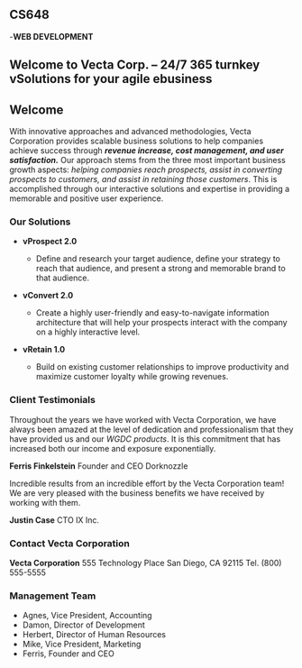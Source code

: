 ## CS648
 -**WEB DEVELOPMENT**
## Welcome to Vecta Corp. – 24/7 365 turnkey vSolutions for your agile ebusiness

## Welcome

With innovative approaches and advanced methodologies, Vecta Corporation provides scalable business solutions to help companies achieve success through **_revenue increase, cost management, and user satisfaction._** Our approach stems from the three most important business growth aspects: _helping companies reach prospects, assist in converting prospects to customers, and assist in retaining those customers_. This is accomplished through our interactive solutions and expertise in providing a memorable and positive user experience.

### Our Solutions

- **vProspect 2.0**
  - Define and research your target audience, define your strategy to reach that audience, and present a strong and memorable brand to that audience.

- **vConvert 2.0**
  - Create a highly user-friendly and easy-to-navigate information architecture that will help your prospects interact with the company on a highly interactive level.

- **vRetain 1.0**
  - Build on existing customer relationships to improve productivity and maximize customer loyalty while growing revenues.

### Client Testimonials

Throughout the years we have worked with Vecta Corporation, we have always been amazed at the level of dedication and professionalism that they have provided us and our _WGDC products_. It is this commitment that has increased both our income and exposure exponentially.

**Ferris Finkelstein**
Founder and CEO
Dorknozzle

Incredible results from an incredible effort by the Vecta Corporation team! We are very pleased with the business benefits we have received by working with them.

**Justin Case**
CTO
IX Inc.

### Contact Vecta Corporation

**Vecta Corporation**
555 Technology Place
San Diego, CA 92115
Tel. (800) 555-5555

### Management Team

- Agnes, Vice President, Accounting
- Damon, Director of Development
- Herbert, Director of Human Resources
- Mike, Vice President, Marketing
- Ferris, Founder and CEO
